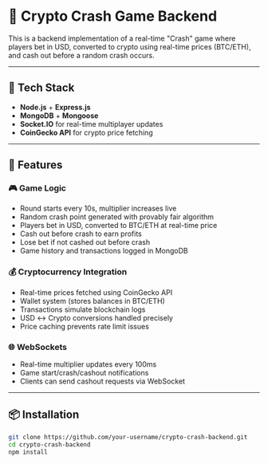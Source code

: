 # 💸 Crypto Crash Game Backend

This is a backend implementation of a real-time "Crash" game where players bet in USD, converted to crypto using real-time prices (BTC/ETH), and cash out before a random crash occurs.

---

## 🔧 Tech Stack
- **Node.js** + **Express.js**
- **MongoDB** + **Mongoose**
- **Socket.IO** for real-time multiplayer updates
- **CoinGecko API** for crypto price fetching

---

## 🚀 Features

### 🎮 Game Logic
- Round starts every 10s, multiplier increases live
- Random crash point generated with provably fair algorithm
- Players bet in USD, converted to BTC/ETH at real-time price
- Cash out before crash to earn profits
- Lose bet if not cashed out before crash
- Game history and transactions logged in MongoDB

### 💰 Cryptocurrency Integration
- Real-time prices fetched using CoinGecko API
- Wallet system (stores balances in BTC/ETH)
- Transactions simulate blockchain logs
- USD ↔ Crypto conversions handled precisely
- Price caching prevents rate limit issues

### 🌐 WebSockets
- Real-time multiplier updates every 100ms
- Game start/crash/cashout notifications
- Clients can send cashout requests via WebSocket

---

## 📦 Installation

```bash
git clone https://github.com/your-username/crypto-crash-backend.git
cd crypto-crash-backend
npm install
